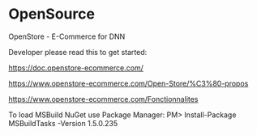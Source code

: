 # OpenSource
OpenStore - E-Commerce for DNN

Developer please read this to get started:

https://doc.openstore-ecommerce.com/

https://www.openstore-ecommerce.com/Open-Store/%C3%80-propos

https://www.openstore-ecommerce.com/Fonctionnalites


To load MSBuild NuGet use Package Manager:
PM> Install-Package MSBuildTasks -Version 1.5.0.235 
